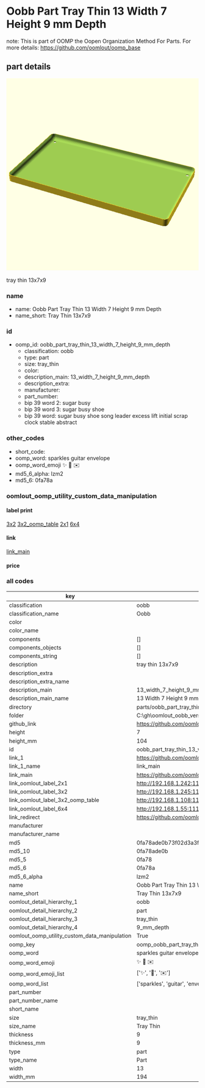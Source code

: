 # Oobb Part Tray Thin 13 Width 7 Height 9 mm Depth  

note: This is part of OOMP the Oopen Organization Method For Parts. For more details: https://github.com/oomlout/oomp_base

##  part details
  

[![](3dpr.png)](3dpr.png)

tray thin 13x7x9



### name
* name: Oobb Part Tray Thin 13 Width 7 Height 9 mm Depth
* name_short: Tray Thin 13x7x9 
### id
* oomp_id: oobb_part_tray_thin_13_width_7_height_9_mm_depth
  * classification: oobb
  * type: part
  * size: tray_thin
  * color: 
  * description_main: 13_width_7_height_9_mm_depth
  * description_extra: 
  * manufacturer: 
  * part_number: 
  * bip 39 word 2: sugar busy
  * bip 39 word 3: sugar busy shoe
  * bip 39 word: sugar busy shoe song leader excess lift initial scrap clock stable abstract

### other_codes
* short_code: 
* oomp_word: sparkles guitar envelope
* oomp_word_emoji :sparkles: :guitar: :envelope:
* md5_6_alpha: lzm2
* md5_6: 0fa78a






### oomlout_oomp_utility_custom_data_manipulation
#### label print
[3x2](http://192.168.1.245:1112/?label=oomp%20lzm2)
[3x2_oomp_table](http://192.168.1.108:1112/?label=oomp%20lzm2)
[2x1](http://192.168.1.242:1112/?label=oomp%20lzm2)
[6x4](http://192.168.1.55:1112/?label=oomp%20lzm2)    

#### link

[link_main](https://github.com/oomlout/oomlout_oobb_version_4_generated_parts/tree/main/navigation_oomp/oobb/part/tray_thin/13_width_7_height_9_mm_depth/part)                              

#### price







### all codes 
| key | value |  
| --- | --- |  
| classification | oobb |  
| classification_name | Oobb |  
| color |  |  
| color_name |  |  
| components | [] |  
| components_objects | [] |  
| components_string | [] |  
| description | tray thin 13x7x9 |  
| description_extra |  |  
| description_extra_name |  |  
| description_main | 13_width_7_height_9_mm_depth |  
| description_main_name | 13 Width 7 Height 9 mm Depth |  
| directory | parts/oobb_part_tray_thin_13_width_7_height_9_mm_depth |  
| folder | C:\gh\oomlout_oobb_version_4_generated_parts\parts\oobb_part_tray_thin_13_width_7_height_9_mm_depth |  
| github_link | https://github.com/oomlout/oomlout_oomp_part_src/tree/main/parts/oobb_part_tray_thin_13_width_7_height_9_mm_depth |  
| height | 7 |  
| height_mm | 104 |  
| id | oobb_part_tray_thin_13_width_7_height_9_mm_depth |  
| link_1 | https://github.com/oomlout/oomlout_oobb_version_4_generated_parts/tree/main/navigation_oomp/oobb/part/tray_thin/13_width_7_height_9_mm_depth/part |  
| link_1_name | link_main |  
| link_main | https://github.com/oomlout/oomlout_oobb_version_4_generated_parts/tree/main/navigation_oomp/oobb/part/tray_thin/13_width_7_height_9_mm_depth/part |  
| link_oomlout_label_2x1 | http://192.168.1.242:1112/?label=oomp%20lzm2 |  
| link_oomlout_label_3x2 | http://192.168.1.245:1112/?label=oomp%20lzm2 |  
| link_oomlout_label_3x2_oomp_table | http://192.168.1.108:1112/?label=oomp%20lzm2 |  
| link_oomlout_label_6x4 | http://192.168.1.55:1112/?label=oomp%20lzm2 |  
| link_redirect | https://github.com/oomlout/oomlout_oobb_version_4_generated_parts/tree/main/parts/oobb_tray_thin_13_07_09 |  
| manufacturer |  |  
| manufacturer_name |  |  
| md5 | 0fa78ade0b73f02d3a3f4cf38cc7cec6 |  
| md5_10 | 0fa78ade0b |  
| md5_5 | 0fa78 |  
| md5_6 | 0fa78a |  
| md5_6_alpha | lzm2 |  
| name | Oobb Part Tray Thin 13 Width 7 Height 9 mm Depth |  
| name_short | Tray Thin 13x7x9  |  
| oomlout_detail_hierarchy_1 | oobb |  
| oomlout_detail_hierarchy_2 | part |  
| oomlout_detail_hierarchy_3 | tray_thin |  
| oomlout_detail_hierarchy_4 | 9_mm_depth |  
| oomlout_oomp_utility_custom_data_manipulation | True |  
| oomp_key | oomp_oobb_part_tray_thin_13_width_7_height_9_mm_depth |  
| oomp_word | sparkles guitar envelope |  
| oomp_word_emoji | :sparkles: :guitar: :envelope: |  
| oomp_word_emoji_list | [':sparkles:', ':guitar:', ':envelope:'] |  
| oomp_word_list | ['sparkles', 'guitar', 'envelope'] |  
| part_number |  |  
| part_number_name |  |  
| short_name |  |  
| size | tray_thin |  
| size_name | Tray Thin |  
| thickness | 9 |  
| thickness_mm | 9 |  
| type | part |  
| type_name | Part |  
| width | 13 |  
| width_mm | 194 |  

